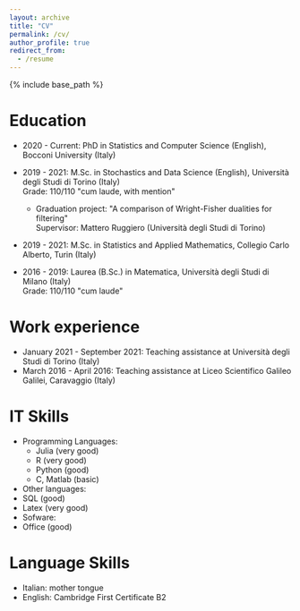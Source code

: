 ```yaml
---
layout: archive
title: "CV"
permalink: /cv/
author_profile: true
redirect_from:
  - /resume
---
```


{% include base_path %}

Education
======
* 2020 - Current: PhD in Statistics and Computer Science (English), Bocconi University (Italy)
* 2019 - 2021: M.Sc. in Stochastics and Data Science (English), Università degli Studi di Torino (Italy)  
Grade: 110/110 "cum laude, with mention"
  - Graduation project: "A comparison of Wright-Fisher dualities for filtering"  
  Supervisor: Mattero Ruggiero (Università degli Studi di Torino)

* 2019 - 2021: M.Sc. in Statistics and Applied Mathematics, Collegio Carlo Alberto, Turin (Italy)
* 2016 - 2019: Laurea (B.Sc.) in Matematica,  Università degli Studi di Milano (Italy)  
Grade: 110/110 "cum laude"

Work experience
======
* January 2021 - September 2021: Teaching assistance at Università degli Studi di Torino (Italy)
* March 2016 - April 2016: Teaching assistance at Liceo Scientifico Galileo Galilei, Caravaggio (Italy)
  
IT Skills
======
* Programming Languages:
  * Julia (very good)
  * R (very good)
  * Python (good)
  * C, Matlab (basic)
 * Other languages:
  * SQL (good)
  * Latex (very good)
 * Sofware:
  * Office (good)


  
Language Skills
======
- Italian: mother tongue
- English: Cambridge First Certificate B2
